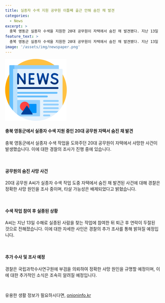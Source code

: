 ```yaml
---
title: 실종자 수색 지원 공무원 이틀째 출근 안해 숨진 채 발견
categories:
  - News
excerpt: >
  충북 영동군 실종자 수색을 지원한 20대 공무원이 자택에서 숨진 채 발견됐다. 지난 13일 수해 실종자 수색 작업에 참여한 뒤 퇴근 후 연락이 끊긴 것으로 전해졌다. 경찰은 타살 정황은 없는 것으로 보고 국립과학수사연구원에 부검을 의뢰하여 정확한 사망 원인을 조사 중이다. 
feature_text: >
  충북 영동군 실종자 수색을 지원한 20대 공무원이 자택에서 숨진 채 발견됐다. 지난 13일 수해 실종자 수색 작업에 참여한 뒤 퇴근 후 연락이 끊긴 것으로 전해졌다. 경찰은 타살 정황은 없는 것으로 보고 국립과학수사연구원에 부검을 의뢰하여 정확한 사망 원인을 조사 중이다. 
image: '/assets/img/newspaper.png'
---
```


<p><img src="/assets/img/newspaper.png" alt="kimp 속보" /></p>

<h4>충북 영동군에서 실종자 수색 지원 중인 20대 공무원 자택서 숨진 채 발견</h4>

<p>충북 영동군에서 실종자 수색 작업을 도와주던 20대 공무원이 자택에서 사망한 사건이 발생했습니다. 이에 대한 경찰의 조사가 진행 중에 있습니다.</p>

<p data-ke-size="size16">&nbsp;</p>

<h4>공무원의 숨진 사망 사건</h4>

<p>20대 공무원 A씨가 실종자 수색 작업 도중 자택에서 숨진 채 발견된 사건에 대해 경찰은 정확한 사망 원인을 조사 중이며, 타살 가능성은 배제되었다고 밝혔습니다.</p>

<p data-ke-size="size16">&nbsp;</p>

<h4>수색 작업 참여 후 실종된 상황</h4>

<p>A씨는 지난 13일 수해로 실종된 사람을 찾는 작업에 참여한 뒤 퇴근 후 연락이 두절된 것으로 전해졌습니다. 이에 대한 자세한 사인은 경찰의 추가 조사를 통해 밝혀질 예정입니다.</p>

<p data-ke-size="size16">&nbsp;</p>

<h4>추가 수사 및 조사 예정</h4>

<p>경찰은 국립과학수사연구원에 부검을 의뢰하여 정확한 사망 원인을 규명할 예정이며, 이에 대한 추가적인 소식은 조속히 알려질 예정입니다.</p>

<p data-ke-size="size16">&nbsp;</p>
유용한 생활 정보가 필요하시다면, <a href="https://onioninfo.kr" rel="dofollow">onioninfo.kr</a>


